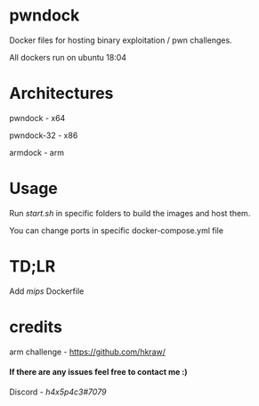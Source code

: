 # pwndock
Docker files for hosting binary exploitation / pwn challenges.

All dockers run on ubuntu 18:04

# Architectures

pwndock - x64

pwndock-32 - x86

armdock - arm

# Usage 

Run *start.sh* in specific folders to build the images and host them.

You can change ports in specific docker-compose.yml file 

# TD;LR

Add *mips* Dockerfile

# credits 

arm challenge - https://github.com/hkraw/

#### If there are any issues feel free to contact me :)

Discord - *h4x5p4c3#7079*